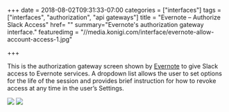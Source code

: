 +++
date = 2018-08-02T09:31:33-07:00
categories = ["interfaces"]
tags = ["interfaces", "authorization", "api gateways"]
title = "Evernote – Authorize Slack Access"
href= ""
summary="Evernote's authorization gateway interface."
featuredimg = "//media.konigi.com/interface/evernote-allow-account-access-1.jpg"


+++

This is the authorization gateway screen shown by <a href="//evernote.com/">Evernote</a> to give Slack access to Evernote services. A dropdown list allows the user to set options for the life of the session and provides brief instruction for how to revoke access at any time in the user’s Settings.

<img src="//media.konigi.com/interface/evernote-allow-account-access-1.jpg" />

<img src="//media.konigi.com/interface/evernote-allow-account-access-2.jpg" />
